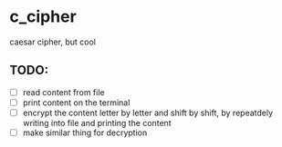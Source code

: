 # c_cipher
caesar cipher, but cool

## TODO:
- [ ] read content from file
- [ ] print content on the terminal
- [ ] encrypt the content letter by letter and shift by shift, by repeatdely writing into file and printing the content
- [ ] make similar thing for decryption
